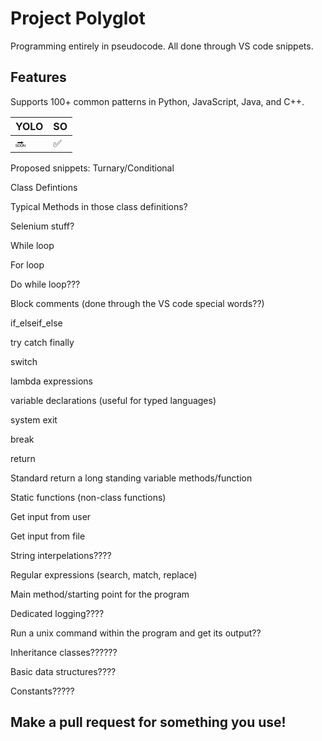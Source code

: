 # Project Polyglot

Programming entirely in pseudocode. All done through VS code snippets.

## Features

Supports 100+ common patterns in Python, JavaScript, Java, and C++.

| YOLO   | SO                 |
| ------ | ------------------ |
| :soon: | :white_check_mark: |

Proposed snippets:
Turnary/Conditional

Class Defintions

Typical Methods in those class definitions?

Selenium stuff?

While loop

For loop

Do while loop???

Block comments (done through the VS code special words??)

if_elseif_else

try catch finally

switch

lambda expressions

variable declarations (useful for typed languages)

system exit

break

return

Standard return a long standing variable methods/function

Static functions (non-class functions)

Get input from user

Get input from file

String interpelations????

Regular expressions (search, match, replace)

Main method/starting point for the program

Dedicated logging????

Run a unix command within the program and get its output??

Inheritance classes??????

Basic data structures????

Constants?????

## Make a pull request for something you use!